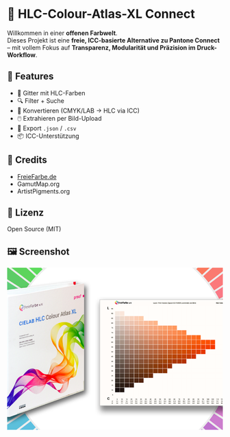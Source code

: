 # 🎨 HLC-Colour-Atlas-XL Connect

Willkommen in einer **offenen Farbwelt**.  
Dieses Projekt ist eine **freie, ICC-basierte Alternative zu Pantone Connect** – mit vollem Fokus auf **Transparenz, Modularität und Präzision im Druck-Workflow**.

## 🧰 Features
- 🎨 Gitter mit HLC-Farben
- 🔍 Filter + Suche
- 🔁 Konvertieren (CMYK/LAB → HLC via ICC)
- 🖱️ Extrahieren per Bild-Upload
- 💾 Export `.json` / `.csv`
- 📦 ICC-Unterstützung

## 🙌 Credits
- [FreieFarbe.de](https://freiefarbe.de)
- GamutMap.org
- ArtistPigments.org

## 📄 Lizenz
Open Source (MIT)

## 🖼️ Screenshot
![Atlas](frontend/farb-atlas-cover.png)